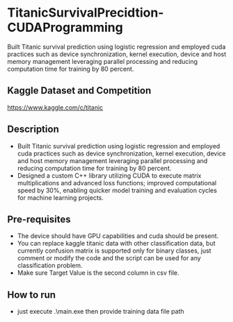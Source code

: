 # TitanicSurvivalPrecidtion-CUDAProgramming
Built Titanic survival prediction using logistic regression and employed cuda practices such as device synchronization, kernel execution, device and host memory management leveraging parallel processing and reducing computation time for training by 80 percent.

## Kaggle Dataset and Competition
https://www.kaggle.com/c/titanic

## Description
* Built Titanic survival prediction using logistic regression and employed cuda practices such as device synchronization,
kernel execution, device and host memory management leveraging parallel processing and reducing computation time for
training by 80 percent.
* Designed a custom C++ library utilizing CUDA to execute matrix multiplications and advanced loss functions; improved
computational speed by 30%, enabling quicker model training and evaluation cycles for machine learning projects.

## Pre-requisites
* The device should have GPU capabilities and cuda should be present.
* You can replace kaggle titanic data with other classification data, but currently confusion matrix is supported only for binary classes, just comment or modify the code and the script can be used for any classification problem.
* Make sure Target Value is the second column in csv file. 

## How to run
* just execute .\main.exe then provide training data file path